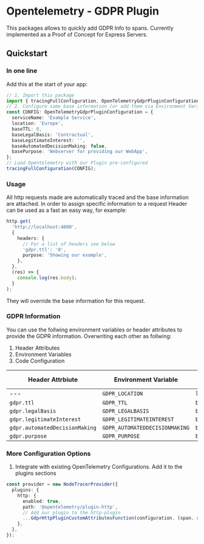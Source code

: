 # Opentelemetry - GDPR Plugin

This packages allows to quickly add GDPR Info to spans.
Currently implemented as a Proof of Concept for Express Servers.

## Quickstart

### In one line

Add this at the start of your app:

```typescript
// 1. Import this package
import { tracingFullConfiguration, OpenTelemetryGdprPluginConfiguration } from 'opentelemetry-plugin-gdpr';
// 2. Configure some base information (or add them via Environment Variables, see below)
const CONFIG: OpenTelemetryGdprPluginConfiguration = {
  serviceName: 'Example Service',
  location: 'Europe',
  baseTTL: 0,
  baseLegalBasis: 'Contractual',
  baseLegitimateInterest: '',
  baseAutomatedDecisionMaking: false,
  basePurpose: 'Webserver for providing our WebApp',
};
// Load Opentelemetry with our Plugin pre-configured
tracingFullConfiguration(CONFIG);
```

### Usage

All http requests made are automatically traced and the base information are attached. In order to assign specific information to a request Header can be used as a fast an easy way, for example:

```typescript
http.get(
  'http://localhost:4000',
  {
    headers: {
      // For a list of headers see below
      'gdpr.ttl': '0',
      purpose: 'Showing our example',
    },
  },
  (res) => {
    console.log(res.body);
  }
);
```

They will override the base information for this request.

### GDPR Information

You can use the follwing environment variables or header attributes to provide the GDPR information. Overwriting each other as follwing:

1. Header Attributes
2. Environment Variables
3. Code Configuration

| Header Attrbiute               | Environment Variable           | Code Configuration Property   | Description |
| ------------------------------ | ------------------------------ | ----------------------------- | ----------- |
| ---                            | `GDPR_LOCATION`                | `location`                    |             |
| `gdpr.ttl`                     | `GDPR_TTL`                     | `baseTTL`                     |             |
| `gdpr.legalBasis`              | `GDPR_LEGALBASIS`              | `baseLegalBasis`              |             |
| `gdpr.legitimateInterest`      | `GDPR_LEGITIMATEINTEREST`      | `baseLegitimateInterest`      |             |
| `gdpr.automatedDecisionMaking` | `GDPR_AUTOMATEDDECISIONMAKING` | `baseAutomatedDecisionMaking` |             |
| `gdpr.purpose`                 | `GDPR_PURPOSE`                 | `basePurpose`                 |

### More Configuration Options

1. Integrate with existing OpenTelemetry Configurations.
   Add it to the plugins sections

```typescript
const provider = new NodeTracerProvider({
  plugins: {
    http: {
      enabled: true,
      path: '@opentelemetry/plugin-http',
      // Add our plugin to the http-plugin
      ...GdprHttpPluginCustomAttributesFunction(configuration, (span, request, response) => {}),
    },
  },
});
```
